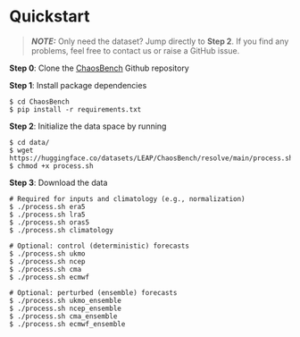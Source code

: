 # Quickstart

> **_NOTE:_**  Only need the dataset? Jump directly to **Step 2**. If you find any problems, feel free to contact us or raise a GitHub issue. 

**Step 0**: Clone the [ChaosBench](https://github.com/leap-stc/ChaosBench) Github repository

**Step 1**: Install package dependencies
```
$ cd ChaosBench
$ pip install -r requirements.txt
```

**Step 2**: Initialize the data space by running
```
$ cd data/
$ wget https://huggingface.co/datasets/LEAP/ChaosBench/resolve/main/process.sh
$ chmod +x process.sh
```
**Step 3**: Download the data 
```
# Required for inputs and climatology (e.g., normalization)
$ ./process.sh era5
$ ./process.sh lra5
$ ./process.sh oras5
$ ./process.sh climatology

# Optional: control (deterministic) forecasts
$ ./process.sh ukmo
$ ./process.sh ncep
$ ./process.sh cma
$ ./process.sh ecmwf

# Optional: perturbed (ensemble) forecasts
$ ./process.sh ukmo_ensemble
$ ./process.sh ncep_ensemble
$ ./process.sh cma_ensemble
$ ./process.sh ecmwf_ensemble
```